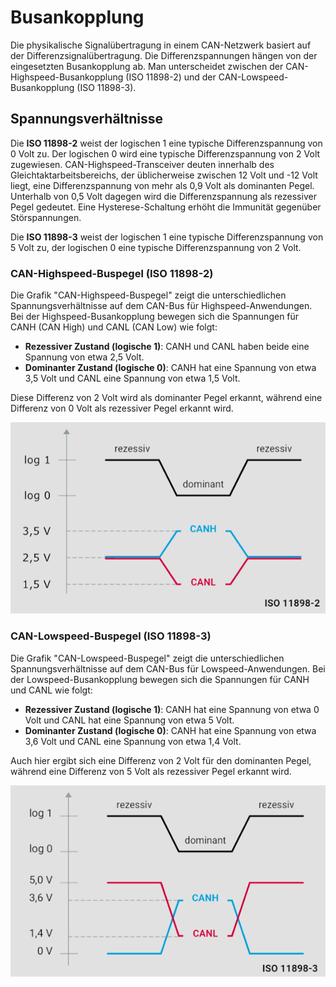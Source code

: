 # Busankopplung

Die physikalische Signalübertragung in einem CAN-Netzwerk basiert auf der Differenzsignalübertragung. Die Differenzspannungen hängen von der eingesetzten Busankopplung ab. Man unterscheidet zwischen der CAN-Highspeed-Busankopplung (ISO 11898-2) und der CAN-Lowspeed-Busankopplung (ISO 11898-3).

## Spannungsverhältnisse

Die **ISO 11898-2** weist der logischen 1 eine typische Differenzspannung von 0 Volt zu. Der logischen 0 wird eine typische Differenzspannung von 2 Volt zugewiesen. CAN-Highspeed-Transceiver deuten innerhalb des Gleichtaktarbeitsbereichs, der üblicherweise zwischen 12 Volt und -12 Volt liegt, eine Differenzspannung von mehr als 0,9 Volt als dominanten Pegel. Unterhalb von 0,5 Volt dagegen wird die Differenzspannung als rezessiver Pegel gedeutet. Eine Hysterese-Schaltung erhöht die Immunität gegenüber Störspannungen.

Die **ISO 11898-3** weist der logischen 1 eine typische Differenzspannung von 5 Volt zu, der logischen 0 eine typische Differenzspannung von 2 Volt.

### CAN-Highspeed-Buspegel (ISO 11898-2)

Die Grafik "CAN-Highspeed-Buspegel" zeigt die unterschiedlichen Spannungsverhältnisse auf dem CAN-Bus für Highspeed-Anwendungen. Bei der Highspeed-Busankopplung bewegen sich die Spannungen für CANH (CAN High) und CANL (CAN Low) wie folgt:

- **Rezessiver Zustand (logische 1)**: CANH und CANL haben beide eine Spannung von etwa 2,5 Volt.
- **Dominanter Zustand (logische 0)**: CANH hat eine Spannung von etwa 3,5 Volt und CANL eine Spannung von etwa 1,5 Volt.

Diese Differenz von 2 Volt wird als dominanter Pegel erkannt, während eine Differenz von 0 Volt als rezessiver Pegel erkannt wird.


![CAN-Knoten](/img/can/1712019086765.png)


### CAN-Lowspeed-Buspegel (ISO 11898-3)

Die Grafik "CAN-Lowspeed-Buspegel" zeigt die unterschiedlichen Spannungsverhältnisse auf dem CAN-Bus für Lowspeed-Anwendungen. Bei der Lowspeed-Busankopplung bewegen sich die Spannungen für CANH und CANL wie folgt:

- **Rezessiver Zustand (logische 1)**: CANH hat eine Spannung von etwa 0 Volt und CANL hat eine Spannung von etwa 5 Volt.
- **Dominanter Zustand (logische 0)**: CANH hat eine Spannung von etwa 3,6 Volt und CANL eine Spannung von etwa 1,4 Volt.

Auch hier ergibt sich eine Differenz von 2 Volt für den dominanten Pegel, während eine Differenz von 5 Volt als rezessiver Pegel erkannt wird.


![CAN-Knoten](/img/can/1712019099533.png)


